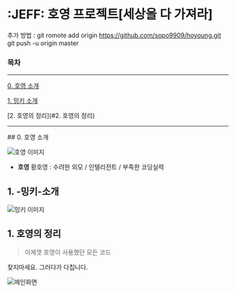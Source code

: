 # :JEFF: 호영 프로젝트[세상을 다 가져라]
추가 방법 : git romote add origin https://github.com/sopo9909/hoyoung.git
           git push -u origin master

### 목차

<hr>

[0. 호영 소개](#0.-호영-소개)

[1. 밍키 소개](#1.-밍키-소개)

[2. 호영의 정리](#2. 호영의 정리)

<hr>
## 0. 호영 소개

![호영 이미지](/image/all1.jpg)

* **호영** 황호영 : 수려한 외모 / 인텔리전트 / 부족한 코딩실력

## 1. -밍키-소개

![밍키 이미지](/image/all2.png)
## 1. 호영의 정리

> 이제껏 호영이 사용했던 모든 코드

찾지마세요. 그러다가 다칩니다.

![메인화면](/image/all3.png)
